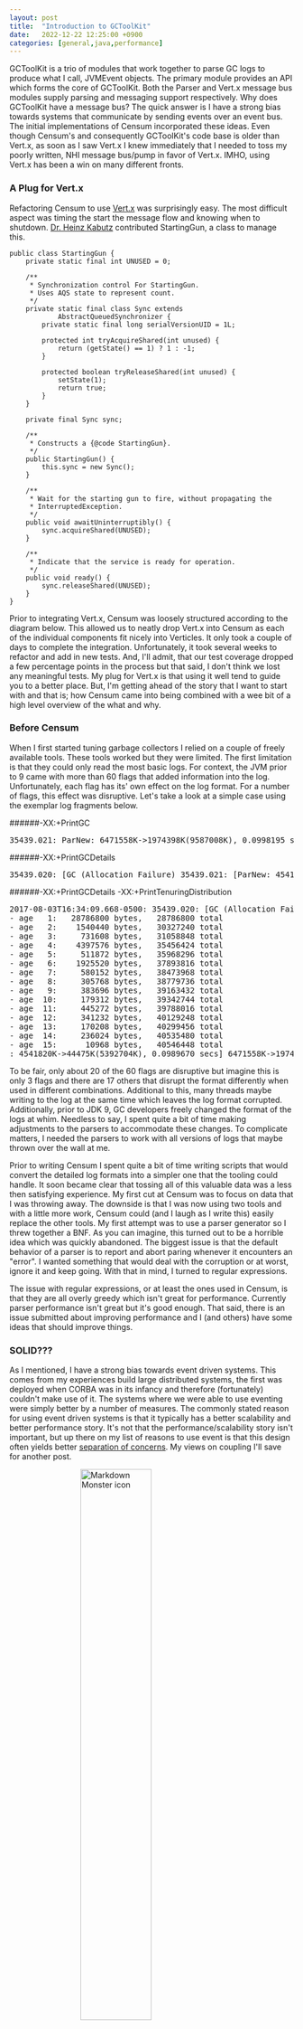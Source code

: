 ```yaml
---
layout: post
title:  "Introduction to GCToolKit"
date:   2022-12-22 12:25:00 +0900
categories: [general,java,performance]
---
```


GCToolKit is a trio of modules that work together to parse GC logs to produce what I call, JVMEvent objects. The primary module provides an API which forms the core of GCToolKit. Both the Parser and Vert.x message bus modules supply parsing and messaging support respectively. Why does GCToolKit have a message bus? The quick answer is I have a strong bias towards systems that communicate by sending events over an event bus. The initial implementations of Censum incorporated these ideas. Even though Censum's and consequently GCToolKit's code base is older than Vert.x, as soon as I saw Vert.x I knew immediately that I needed to toss my poorly written, NHI message bus/pump in favor of Vert.x. IMHO, using Vert.x has been a win on many different fronts.

### A Plug for Vert.x
Refactoring Censum to use [Vert.x](https://vertx.io/) was surprisingly easy. The most difficult aspect was timing the start the message flow and knowing when to shutdown. [Dr. Heinz Kabutz](https://www.javaspecialists.eu/) contributed StartingGun, a class to manage this.

```
public class StartingGun {
    private static final int UNUSED = 0;

    /**
     * Synchronization control For StartingGun.
     * Uses AQS state to represent count.
     */
    private static final class Sync extends
            AbstractQueuedSynchronizer {
        private static final long serialVersionUID = 1L;

        protected int tryAcquireShared(int unused) {
            return (getState() == 1) ? 1 : -1;
        }

        protected boolean tryReleaseShared(int unused) {
            setState(1);
            return true;
        }
    }

    private final Sync sync;

    /**
     * Constructs a {@code StartingGun}.
     */
    public StartingGun() {
        this.sync = new Sync();
    }

    /**
     * Wait for the starting gun to fire, without propagating the
     * InterruptedException.
     */
    public void awaitUninterruptibly() {
        sync.acquireShared(UNUSED);
    }

    /**
     * Indicate that the service is ready for operation.
     */
    public void ready() {
        sync.releaseShared(UNUSED);
    }
}
```


Prior to integrating Vert.x, Censum was loosely structured according to the diagram below. This allowed us to neatly drop Vert.x into Censum as each of the individual components fit nicely into Verticles. It only took a couple of days to complete the integration. Unfortunately, it took several weeks to refactor and add in new tests. And, I'll admit, that our test coverage dropped a few percentage points in the process but that said, I don't think we lost any meaningful tests. My plug for Vert.x is that using it well tend to guide you to a better place. But, I'm getting ahead of the story that I want to start with and that is; how Censum came into being combined with a wee bit of a high level overview of the what and why.


### Before Censum
When I first started tuning garbage collectors I relied on a couple of freely available tools. These tools worked but they were limited. The first limitation is that they could only read the most basic logs. For context, the JVM prior to 9 came with more than 60 flags that added information into the log. Unfortunately, each flag has its' own effect on the log format. For a number of flags, this effect was disruptive. Let's take a look at a simple case using the exemplar log fragments below.

######-XX:+PrintGC

<pre>
35439.021: ParNew: 6471558K->1974398K(9587008K), 0.0998195 secs] [Times: user=0.58 sys=0.01, real=0.10 secs]
</pre>

######-XX:+PrintGCDetails


<pre>
35439.020: [GC (Allocation Failure) 35439.021: [ParNew: 4541820K->44475K(5392704K), 0.0989670 secs] 6471558K->1974398K(9587008K), 0.0998195 secs] [Times: user=0.58 sys=0.01, real=0.10 secs]
</pre>

######-XX:+PrintGCDetails -XX:+PrintTenuringDistribution

<pre>
2017-08-03T16:34:09.668-0500: 35439.020: [GC (Allocation Failure) 2017-08-03T16:34:09.668-0500: 35439.021: [ParNew Desired survivor size 828289840 bytes, new threshold 15 (max 15)
- age   1:   28786800 bytes,   28786800 total
- age   2:    1540440 bytes,   30327240 total
- age   3:     731608 bytes,   31058848 total
- age   4:    4397576 bytes,   35456424 total
- age   5:     511872 bytes,   35968296 total
- age   6:    1925520 bytes,   37893816 total
- age   7:     580152 bytes,   38473968 total
- age   8:     305768 bytes,   38779736 total
- age   9:     383696 bytes,   39163432 total
- age  10:     179312 bytes,   39342744 total
- age  11:     445272 bytes,   39788016 total
- age  12:     341232 bytes,   40129248 total
- age  13:     170208 bytes,   40299456 total
- age  14:     236024 bytes,   40535480 total
- age  15:      10968 bytes,   40546448 total
: 4541820K->44475K(5392704K), 0.0989670 secs] 6471558K->1974398K(9587008K), 0.0998195 secs] [Times: user=0.58 sys=0.01, real=0.10 secs]
</pre>


To be fair, only about 20 of the 60 flags are disruptive but imagine this is only 3 flags and there are 17 others that disrupt the format differently when used in different combinations. Additional to this, many threads maybe writing to the log at the same time which leaves the log format corrupted. Additionally, prior to JDK 9, GC developers freely changed the format of the logs at whim. Needless to say, I spent quite a bit of time making adjustments to the parsers to accommodate these changes. To complicate matters, I needed the parsers to work with all versions of logs that maybe thrown over the wall at me.

Prior to writing Censum I spent quite a bit of time writing scripts that would convert the detailed log formats into a simpler one that the tooling could handle. It soon became clear that tossing all of this valuable data was a less then satisfying experience. My first cut at Censum was to focus on data that I was throwing away. The downside is that I was now using two tools and with a little more work, Censum could (and I laugh as I write this) easily replace the other tools. My first attempt was to use a parser generator so I threw together a BNF. As you can imagine, this turned out to be a horrible idea which was quickly abandoned. The biggest issue is that the default behavior of a parser is to report and abort paring whenever it encounters an "error". I wanted something that would deal with the corruption or at worst, ignore it and keep going. With that in mind, I turned to regular expressions.

The issue with regular expressions, or at least the ones used in Censum, is that they are all overly greedy which isn't great for performance. Currently parser performance isn't great but it's good enough. That said, there is an issue submitted about improving performance and I (and others) have some ideas that should improve things.


### SOLID???

As I mentioned, I have a strong bias towards event driven systems. This comes from my experiences build large distributed systems, the first was deployed when CORBA was in its infancy and therefore (fortunately) couldn't make use of it. The systems where we were able to use eventing were simply better by a number of measures. The commonly stated reason for using event driven systems is that it typically has a better scalability and better performance story. It's not that the performance/scalability story isn't important, but up there on my list of reasons to use event is that this design often yields better [separation of concerns](https://en.wikipedia.org/wiki/Separation_of_concerns). My views on coupling I'll save for another post.


<img src="/images/gctoolkit_data_flow.png"
     alt="Markdown Monster icon"
     style="width: 50%; display: block; margin-left: auto; margin-right: auto;" />
     
<p style="text-align: center;">Flow from GCLogEntry to JVMEvent</p>


Censum has 4 primary concerns, reading GC logs (data source), converting the logs into a computational friendly format (parser), analyzing the data (aggregators and aggregations) and then presenting the results of the analysis to the user. Of these concerns, GCToolKit takes on the first two while offering a framework to support the third activity.

Another design principal that I've found to be very useful and that is to separate things change frequently from those that are stable. In this context, GC logs are historically unstable whereas GC behavior hasn't changed. Take the format of the log fragment posted above. This more detailed format has more than 6 different forms and this is only includes JDK 5, 6, 6 and JDK 8. Of course, the format in Unified Logging is completely different. It is the role of the parsers to isolate this instability from everything else. It achieves this by producing stable events (JVMEvent). This was the theory, until it was tested by the introduction of Unified Logging (UL).

The promise of UL was that log formats would be stabilized. The downside was that the underlying data offered by UL changed so much that adapting Censum required more changes than I would have hoped for. For example, a number of new events that were almost identical to existing events needed to be added. It also required the implementation of a whole new set of parsers. Other than that, most of Censum just worked. In cases where a specialization was needed, it was introduced by adding either an abstract super class or an interface and then implementing the specialization in concrete classes. An example of this is the class JavaVirtualMachine. It was converted to an abstract class and the concrete subclasses of UnifiedJavaVirtualMachine and PreUnifiedJavaVirtualMachine contain the specializations. All of the code that was working with JavaVirtualMachine continued to work as it had before.

#### Diary
A diary class has been a feature in Censum since the beginning. It contains a summary of key features found in the GC log. This includes the version of the log, the type of collectors in use and for pre-unified, flags settings that maybe of interest (One of the work items on the board is to reproduce this feature for UL). Its role is to help Censum setup the workflow shown in the diagram above. Additionally, it can also be queried by the UI to answer questions such as, were all the recommended flags set? The parsers sometimes use the diary to get version information. This helps them correct for known errors in the log files.

#### Aggregator/Aggregation
Finally I should discuss the idea behind Aggregator and Aggregation. The role of an Aggregator is to collect events of interest off of the JVMEventChannel and extract the data of interest. The Aggregator would then call the Aggregation it was paired with passing in the data to be aggregated. The main idea is that Aggregator knew which events to capture and what data to cull but it didn't have any idea on how to analyze the data. On the flip side, the Aggregation held the logic to perform the analysis but it doesn't know anything about JVMEvents. Why? Well, as it turns out, this separation of concerns allows the code to remain DRY. To make this more concrete, here is a simple example. If I want to sum up pause times I can have several Aggregation classes that collect JVMPauseEvent and reuse the same Aggregation to perform the sums. 

```
@Collates(PauseTimeAggregator.class)
public abstract class PauseTimeAggregation extends RuntimeAggregation {
    /**
     * Record the duration of a pause event. This method is called from PauseTimeAggregator.
     * @param duration The duration (in decimal seconds) of a GC pause.
     */
    public abstract void recordPauseDuration(double duration);

    public abstract void recordRuntime(double runtime);
}
```


```
@Aggregates({EventSource.G1GC, EventSource.GENERATIONAL})
public class PauseTimeAggregator extends RuntimeAggregator<PauseTimeAggregation> {

    public PauseTimeAggregator(PauseTimeAggregation aggregation) {
        super(aggregation);
        register(G1RealPause.class, this::process);
        register(GenerationalGCPauseEvent.class, this::record);
        register(JVMTermination.class, this::record);
    }

    private void record(GenerationalGCPauseEvent event) {
        aggregation().recordPauseDuration(event.getDuration());
    }

    private void process(G1RealPause event) {
        aggregation().recordPauseDuration(event.getDuration());
    }

    private void record(JVMTermination event) {
        aggregation().recordRuntime(event.getEstimatedRuntimeDuration());
    }
}
```

The annoying thing about Aggregators and Aggregations in Censum was that to add one required that the model and view code be modified. This violates [Open-Close](https://en.wikipedia.org/wiki/Open%E2%80%93closed_principle). Ideally, I wanted to be able to drop in (or reuse) an Aggregation with it's Aggregator and associated view and just have Censum figure it out. Yeah, I know, not that difficult a feature, it was just every time I thought I'd have time to make this happen, I instead spent my allotted time adjusting the parsers for some new found change in the GC log format. Fixing this was a priority during the effort to extract GCToolKit out of Censum.

### Finally

This explains some of the thought that went into the design of Censum, much of which was brought forward into GCToolKit. Before releasing GCToolKit into the wild, we took the opportunity to payoff some of the technical debt. In the next part of this series I will tell the exciting story of extracting GCToolKit out of Censum. As part of the story, I'll share with you some of the lessons learned converting the code to make use of Java modules.


